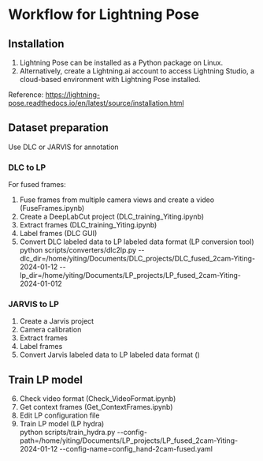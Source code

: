 # Workflow for Lightning Pose

## Installation
1. Lightning Pose can be installed as a Python package on Linux.
2. Alternatively, create a Lightning.ai account to access Lightning Studio, a cloud-based environment with Lightning Pose installed.

Reference: https://lightning-pose.readthedocs.io/en/latest/source/installation.html

## Dataset preparation
Use DLC or JARVIS for annotation
### DLC to LP
For fused frames:
1. Fuse frames from multiple camera views and create a video (FuseFrames.ipynb)
2. Create a DeepLabCut project (DLC_training_Yiting.ipynb)
3. Extract frames  (DLC_training_Yiting.ipynb)
4. Label frames (DLC GUI)
5. Convert DLC labeled data to LP labeled data format (LP conversion tool)\
python scripts/converters/dlc2lp.py --dlc_dir=/home/yiting/Documents/DLC_projects/DLC_fused_2cam-Yiting-2024-01-12 --lp_dir=/home/yiting/Documents/LP_projects/LP_fused_2cam-Yiting-2024-01-012

### JARVIS to LP
1. Create a Jarvis project
2. Camera calibration
3. Extract frames
4. Label frames
5. Convert Jarvis labeled data to LP labeled data format ()

## Train LP model
6. Check video format (Check_VideoFormat.ipynb)
7. Get context frames (Get_ContextFrames.ipynb)
8. Edit LP configuration file
9. Train LP model (LP hydra)\
python scripts/train_hydra.py --config-path=/home/yiting/Documents/LP_projects/LP_fused_2cam-Yiting-2024-01-12 --config-name=config_hand-2cam-fused.yaml
